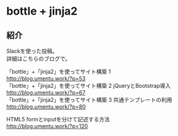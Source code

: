 bottle + jinja2  
====

## 紹介  

Slackを使った投稿。  
詳細はこちらのブログで。  

「bottle」+「jinja2」を使ってサイト構築 1  
http://blog.umentu.work/?p=53  
「bottle」+「jinja2」を使ってサイト構築 2 jQueryとBootstrap導入  
http://blog.umentu.work/?p=67  
「bottle」+「jinja2」を使ってサイト構築 3 共通テンプレートの利用  
http://blog.umentu.work/?p=80  

HTML5 formとinputを分けて記述する方法  
http://blog.umentu.work/?p=120  
  